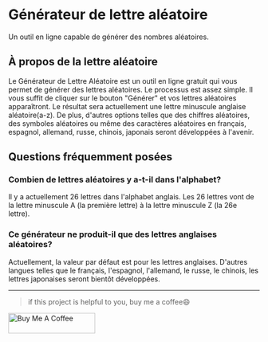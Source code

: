 # Générateur de lettre aléatoire
Un outil en ligne capable de générer des nombres aléatoires.


## À propos de la lettre aléatoire
Le Générateur de Lettre Aléatoire est un outil en ligne gratuit qui vous permet de générer des lettres aléatoires. Le processus est assez simple. Il vous suffit de cliquer sur le bouton "Générer" et vos lettres aléatoires apparaîtront. Le résultat sera actuellement une lettre minuscule anglaise aléatoire(a-z). De plus, d'autres options telles que des chiffres aléatoires, des symboles aléatoires ou même des caractères aléatoires en français, espagnol, allemand, russe, chinois, japonais seront développées à l'avenir.

## Questions fréquemment posées

### Combien de lettres aléatoires y a-t-il dans l'alphabet?
Il y a actuellement 26 lettres dans l'alphabet anglais. Les 26 lettres vont de la lettre minuscule A (la première lettre) à la lettre minuscule Z (la 26e lettre).

### Ce générateur ne produit-il que des lettres anglaises aléatoires?
Actuellement, la valeur par défaut est pour les lettres anglaises. D'autres langues telles que le français, l'espagnol, l'allemand, le russe, le chinois, les lettres japonaises seront bientôt développées.

---

> if this project is helpful to you, buy me a coffee😄

<a href="https://www.buymeacoffee.com/jasonjiaox" target="_blank"><img src="https://cdn.buymeacoffee.com/buttons/default-orange.png" alt="Buy Me A Coffee" height="41" width="174"></a>

